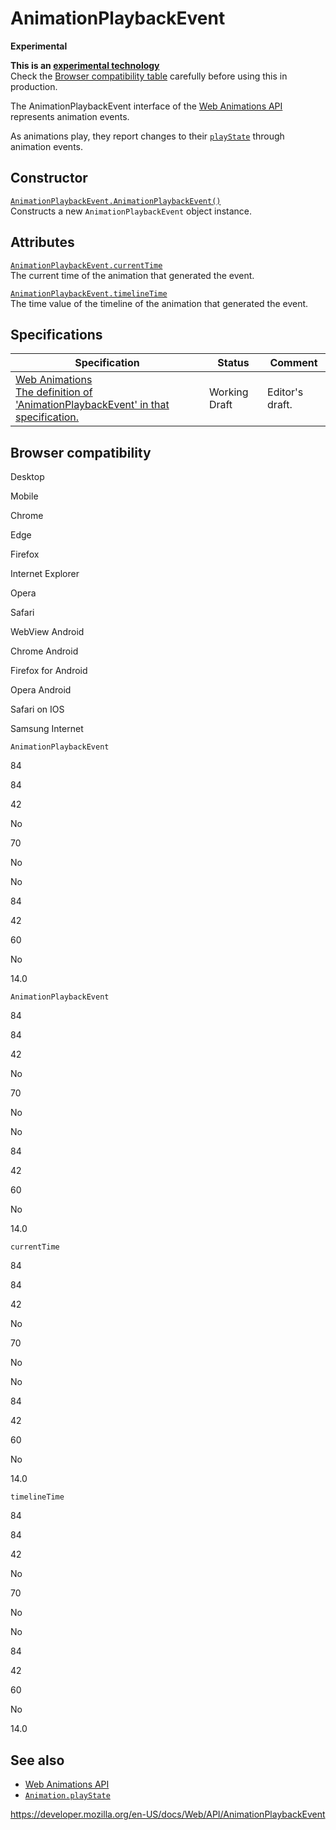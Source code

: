 # AnimationPlaybackEvent

**Experimental**

**This is an [experimental technology](https://developer.mozilla.org/en-US/docs/MDN/Guidelines/Conventions_definitions#experimental)**  
Check the [Browser compatibility table](#browser_compatibility) carefully before using this in production.

The AnimationPlaybackEvent interface of the [Web Animations API](web_animations_api) represents animation events.

As animations play, they report changes to their [`playState`](animation/playstate) through animation events.

## Constructor

[`AnimationPlaybackEvent.AnimationPlaybackEvent()`](animationplaybackevent/animationplaybackevent)  
Constructs a new `AnimationPlaybackEvent` object instance.

## Attributes

[`AnimationPlaybackEvent.currentTime`](animationplaybackevent/currenttime)  
The current time of the animation that generated the event.

[`AnimationPlaybackEvent.timelineTime`](animationplaybackevent/timelinetime)  
The time value of the timeline of the animation that generated the event.

## Specifications

<table><thead><tr class="header"><th>Specification</th><th>Status</th><th>Comment</th></tr></thead><tbody><tr class="odd"><td><a href="https://drafts.csswg.org/web-animations-1/#the-animationplaybackevent-interface">Web Animations<br />
<span class="small">The definition of 'AnimationPlaybackEvent' in that specification.</span></a></td><td><span class="spec-wd">Working Draft</span></td><td>Editor's draft.</td></tr></tbody></table>

## Browser compatibility

Desktop

Mobile

Chrome

Edge

Firefox

Internet Explorer

Opera

Safari

WebView Android

Chrome Android

Firefox for Android

Opera Android

Safari on IOS

Samsung Internet

`AnimationPlaybackEvent`

84

84

42

No

70

No

No

84

42

60

No

14.0

`AnimationPlaybackEvent`

84

84

42

No

70

No

No

84

42

60

No

14.0

`currentTime`

84

84

42

No

70

No

No

84

42

60

No

14.0

`timelineTime`

84

84

42

No

70

No

No

84

42

60

No

14.0

## See also

- [Web Animations API](web_animations_api)
- [`Animation.playState`](animation/playstate)

<a href="https://developer.mozilla.org/en-US/docs/Web/API/AnimationPlaybackEvent" class="_attribution-link">https://developer.mozilla.org/en-US/docs/Web/API/AnimationPlaybackEvent</a>
